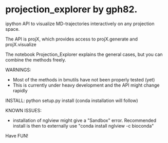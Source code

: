 # projection_explorer by gph82.
ipython API to visualize MD-trajectories interactively on any projection space.

The API is projX, which provides access to projX.generate and projX.visualize

The notebook Projection_Explorer explains the general cases, 
but you can combine the methods freely.


WARNINGS:
- Most of the methods in bmutils have not been properly tested (yet)
- This is currently under heavy development and the API might change rapidly

INSTALL:
python setup.py install
(conda installation will follow)

KNOWN ISSUES:
- installation of nglview might give a "Sandbox" error. Recommended install 
is then to externally use "conda install nglview -c bioconda"


Have FUN!